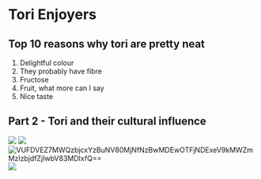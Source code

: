 # Tori Enjoyers

## Top 10 reasons why tori are pretty neat
1. Delightful colour
2. They probably have fibre
3. Fructose
4. Fruit, what more can I say
6. Nice taste

## Part 2 - Tori and their cultural influence

![](https://upload.wikimedia.org/wikipedia/commons/2/26/Mug_and_Torus_morph.gif?20070302005604)
![](https://external-preview.redd.it/wrQFoY2qEzkC6HuH3NuiqoC6BXLy2wPPSnZHGSK0-gU.jpg?auto=webp&s=f7530bb4d9ea90b4fd3a73a87d885730e70c5054)
![VUFDVEZ7MWQzbjcxYzBuNV80MjNfNzBwMDEwOTFjNDExeV9kMWZmMzIzbjdfZjIwbV83MDIxfQ==](https://preview.redd.it/p2y9jt8wjoe41.jpg?auto=webp&s=cf7652184310abecbcc69646fdc25a897bf05d3e)
![](https://i.redd.it/u7gfmvttvkm61.jpg)
